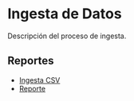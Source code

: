 # Ingesta de Datos

Descripción del proceso de ingesta.

## Reportes

- [Ingesta CSV](../src/static/csv/ingestion.csv)
- [Reporte](../src/static/auditoria/ingestion_report.txt)
